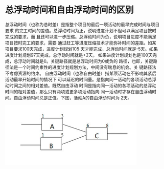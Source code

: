 # 总浮动时间和自由浮动时间的区别

总浮动时间（也称为总时差）是指整个项目的最后一项活动的最早完成时间与项目要求
的完工时间的差值。总浮动时间为正，说明进度计划不但可以满足项目按时完成的要求，而
且还可以进一步压缩。总浮动时间为负，说明项目进度不能满足项目按时完工的要求，需要
通过赶工等进度压缩技术才能弥补时间的差距。如某项目要求100天完成，进度计划规划105
天才能完成，总浮动时间就是-5天。如果进度计划规划97天完成，总浮动时间就是+3天。
如果进度计划规划也是100天完成，总浮动时间就是0。关键路径就是总浮动时间为0或负的
路径，也即，关键路径法是一个时间约束性的进度计划规划方法，中间没有喘息的机会。关
键路径法不考虑资源的约束。
自由浮动时间（也称自由时差）指某项活动在不影响其紧后活动最早开始时间的情况下
可以延迟的时间量。是指向同一活动的各项活动总浮动时间之间的相对差值。既然自由浮动
时间是指向同一活动的各项活动的总浮动时间的相对差值，那么只有两项或更多项活动指向
同一活动时才存在自由浮动时间。自由浮动时间总是正值。下图，活动A的自由浮动时间为
2天。

![](./2021-07-16-总浮动时间和自由浮动时间的区别.jpg)